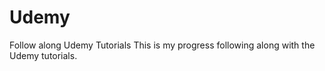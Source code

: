 # Udemy
Follow along Udemy Tutorials
This is my progress following along with the Udemy tutorials. 
